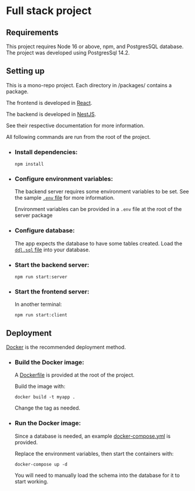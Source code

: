 # Full stack project

## Requirements

This project requires Node 16 or above, npm, and PostgresSQL database. The project was developed using PostgresSql 14.2.

## Setting up

This is a mono-repo project. Each directory in /packages/ contains a package.

The frontend is developed in [React](https://reactjs.org/).

The backend is developed in [NestJS](https://nestjs.com/).

See their respective documentation for more information.

All following commands are run from the root of the project.

- ### Install dependencies:

  ```
  npm install
  ```
- ### Configure environment variables:
  The backend server requires some environment variables to be set. See the
  sample [`.env` file](./packages/server/.env.sample) for more information.

  Environment variables can be provided in a `.env`
  file at the root of the server package

- ### Configure database:
  The app expects the database to have some tables created. Load the
  [`ddl.sql` file](./packages/server/schema/ddl.sql) into your database.

- ### Start the backend server:

  ```
  npm run start:server
  ```

- ### Start the frontend server:
  In another terminal:
  ```
  npm run start:client
  ```

## Deployment

[Docker](https://www.docker.com/) is the recommended deployment method.

- ### Build the Docker image:
  A [Dockerfile](./Dockerfile) is provided at the root of the project.

  Build the image with:
  ```
  docker build -t myapp .
  ```
  Change the tag as needed.

- ### Run the Docker image:
  Since a database is needed, an example [docker-compose.yml](./deploy/docker-compose.yml) is provided.

  Replace the environment variables, then start the containers with:
  ```
  docker-compose up -d
  ```
  You will need to manually load the schema into the database for it to start working.